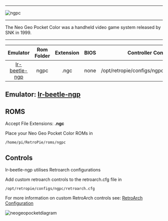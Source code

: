 ***
![ngpc](https://cloud.githubusercontent.com/assets/10035308/12213463/93536f40-b635-11e5-81ef-e30de2236d00.png)
***
The Neo Geo Pocket Color was a handheld video game system released by SNK in 1999.

***

| Emulator | Rom Folder | Extension | BIOS |  Controller Config |
| :---: | :---: | :---: | :---: | :---: |
| [lr-beetle-ngp](https://github.com/libretro/beetle-ngp-libretro.git) | ngpc  | .ngc | none | /opt/retropie/configs/ngpc/retroarch.cfg |

## Emulator: [lr-beetle-ngp](https://github.com/libretro/beetle-ngp-libretro.git)

## ROMS
Accept File Extensions: **.ngc**

Place your Neo Geo Pocket Color ROMs in
```
/home/pi/RetroPie/roms/ngpc
```
## Controls

lr-beetle-ngp utilises Retroarch configurations

Add custom retroarch controls to the retroarch.cfg file in
```shell
/opt/retropie/configs/ngpc/retroarch.cfg
```
For more information on custom RetroArch controls see: [RetroArch Configuration](https://github.com/petrockblog/RetroPie-Setup/wiki/RetroArch-Configuration)

![neogeopocketdiagram](https://cloud.githubusercontent.com/assets/10035308/8244887/0e06c54a-15e4-11e5-8f8f-28758d16c446.png)